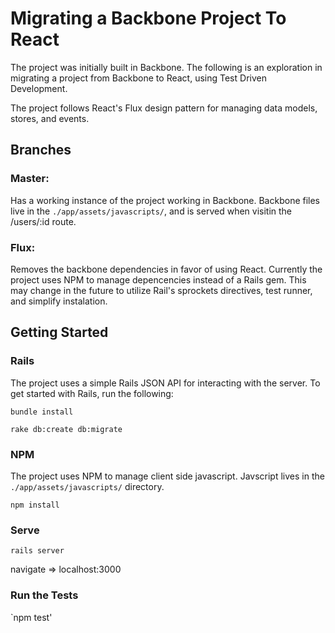 # Migrating a Backbone Project To React

The project was initially built in Backbone. The following is an exploration in
migrating a project from Backbone to React, using Test Driven Development.

The project follows React's Flux design pattern for managing data models,
stores, and events. 

## Branches

### Master:
Has a working instance of the project working in Backbone. Backbone files live
in the `./app/assets/javascripts/`, and is served when visitin the /users/:id
route.

### Flux:
Removes the backbone dependencies in favor of using React. Currently the project
uses NPM to manage depencencies instead of a Rails gem. This may change in the
future to utilize Rail's sprockets directives, test runner, and simplify
instalation. 

## Getting Started

### Rails
The project uses a simple Rails JSON API for interacting with the server. To get
started with Rails, run the following: 

`bundle install`

`rake db:create db:migrate`

### NPM
The project uses NPM to manage client side javascript. Javscript lives in the
`./app/assets/javascripts/` directory.

`npm install`

### Serve
`rails server`

navigate => localhost:3000

### Run the Tests
`npm test'
